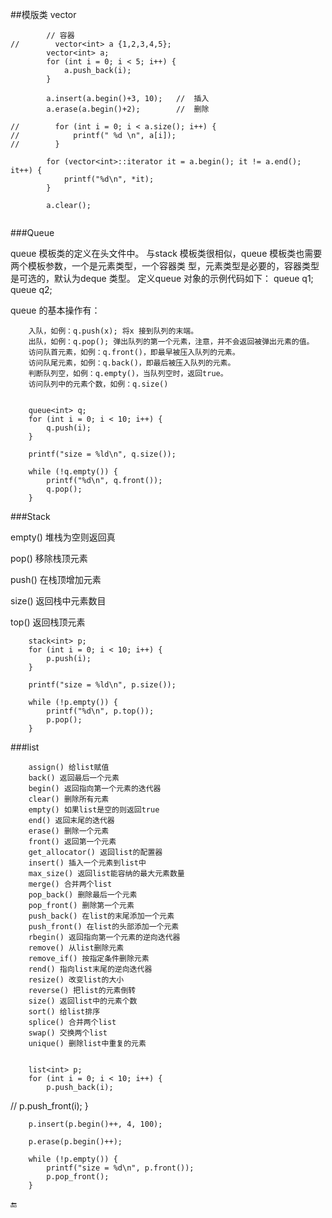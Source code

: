 ##模版类 vector

```javascipt
        // 容器
//        vector<int> a {1,2,3,4,5};
        vector<int> a;
        for (int i = 0; i < 5; i++) {
            a.push_back(i);
        }
        
        a.insert(a.begin()+3, 10);   //  插入
        a.erase(a.begin()+2);        //  删除
        
//        for (int i = 0; i < a.size(); i++) {
//            printf(" %d \n", a[i]);
//        }
        
        for (vector<int>::iterator it = a.begin(); it != a.end(); it++) {
            printf("%d\n", *it);
        }
        
        a.clear();
        
```


###Queue


queue 模板类的定义在<queue>头文件中。
与stack 模板类很相似，queue 模板类也需要两个模板参数，一个是元素类型，一个容器类
型，元素类型是必要的，容器类型是可选的，默认为deque 类型。
定义queue 对象的示例代码如下：
queue<int> q1;
queue<double> q2;

queue 的基本操作有：

        入队，如例：q.push(x); 将x 接到队列的末端。
        出队，如例：q.pop(); 弹出队列的第一个元素，注意，并不会返回被弹出元素的值。
        访问队首元素，如例：q.front()，即最早被压入队列的元素。
        访问队尾元素，如例：q.back()，即最后被压入队列的元素。
        判断队列空，如例：q.empty()，当队列空时，返回true。
        访问队列中的元素个数，如例：q.size()
        
        
        queue<int> q;
        for (int i = 0; i < 10; i++) {
            q.push(i);
        }
        
        printf("size = %ld\n", q.size());
        
        while (!q.empty()) {
            printf("%d\n", q.front());
            q.pop();
        }
        
        
###Stack

empty() 堆栈为空则返回真

pop() 移除栈顶元素

push() 在栈顶增加元素

size() 返回栈中元素数目

top() 返回栈顶元素


        stack<int> p;
        for (int i = 0; i < 10; i++) {
            p.push(i);
        }
        
        printf("size = %ld\n", p.size());
        
        while (!p.empty()) {
            printf("%d\n", p.top());
            p.pop();
        }
        
        
###list

        assign() 给list赋值 
        back() 返回最后一个元素 
        begin() 返回指向第一个元素的迭代器 
        clear() 删除所有元素 
        empty() 如果list是空的则返回true 
        end() 返回末尾的迭代器 
        erase() 删除一个元素 
        front() 返回第一个元素 
        get_allocator() 返回list的配置器 
        insert() 插入一个元素到list中 
        max_size() 返回list能容纳的最大元素数量 
        merge() 合并两个list 
        pop_back() 删除最后一个元素 
        pop_front() 删除第一个元素 
        push_back() 在list的末尾添加一个元素 
        push_front() 在list的头部添加一个元素 
        rbegin() 返回指向第一个元素的逆向迭代器 
        remove() 从list删除元素 
        remove_if() 按指定条件删除元素 
        rend() 指向list末尾的逆向迭代器 
        resize() 改变list的大小 
        reverse() 把list的元素倒转 
        size() 返回list中的元素个数 
        sort() 给list排序 
        splice() 合并两个list 
        swap() 交换两个list 
        unique() 删除list中重复的元素
        
        
        list<int> p;
        for (int i = 0; i < 10; i++) {
            p.push_back(i);
//            p.push_front(i);
        }
        
        p.insert(p.begin()++, 4, 100);

        p.erase(p.begin()++);
        
        while (!p.empty()) {
            printf("size = %d\n", p.front());
            p.pop_front();
        }
        
        
🔚